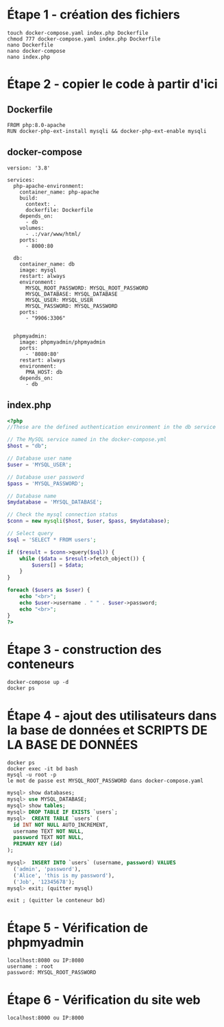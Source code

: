 # Étape 1 - création des fichiers

```shell
touch docker-compose.yaml index.php Dockerfile
chmod 777 docker-compose.yaml index.php Dockerfile
nano Dockerfile
nano docker-compose
nano index.php
```

# Étape 2 - copier le code à partir d'ici

## Dockerfile
```shell
FROM php:8.0-apache
RUN docker-php-ext-install mysqli && docker-php-ext-enable mysqli
```

## docker-compose

```shell
version: '3.8'

services:
  php-apache-environment:
    container_name: php-apache
    build:
      context: .
      dockerfile: Dockerfile
    depends_on:
      - db
    volumes:
      - .:/var/www/html/
    ports:
      - 8000:80

  db:
    container_name: db
    image: mysql
    restart: always
    environment:
      MYSQL_ROOT_PASSWORD: MYSQL_ROOT_PASSWORD
      MYSQL_DATABASE: MYSQL_DATABASE
      MYSQL_USER: MYSQL_USER
      MYSQL_PASSWORD: MYSQL_PASSWORD
    ports:
      - "9906:3306"


  phpmyadmin:
    image: phpmyadmin/phpmyadmin
    ports:
      - '8080:80'
    restart: always
    environment:
      PMA_HOST: db
    depends_on:
      - db
```
 
## index.php

```php
<?php
//These are the defined authentication environment in the db service

// The MySQL service named in the docker-compose.yml
$host = "db";

// Database user name
$user = 'MYSQL_USER';

// Database user password
$pass = 'MYSQL_PASSWORD';

// Database name
$mydatabase = 'MYSQL_DATABASE';

// Check the mysql connection status
$conn = new mysqli($host, $user, $pass, $mydatabase);

// Select query
$sql = 'SELECT * FROM users';

if ($result = $conn->query($sql)) {
    while ($data = $result->fetch_object()) {
        $users[] = $data;
    }
}

foreach ($users as $user) {
    echo "<br>";
    echo $user->username . " " . $user->password;
    echo "<br>";
}
?>
```

# Étape 3 - construction des conteneurs

```shell
docker-compose up -d
docker ps 
```
# Étape 4 - ajout des utilisateurs dans la base de données et SCRIPTS DE LA BASE DE DONNÉES

```shell
docker ps
docker exec -it bd bash
mysql -u root -p
le mot de passe est MYSQL_ROOT_PASSWORD dans docker-compose.yaml
```
```sql
mysql> show databases;
mysql> use MYSQL_DATABASE;
mysql> show tables;
mysql> DROP TABLE IF EXISTS `users`;
mysql>  CREATE TABLE `users` (
  id INT NOT NULL AUTO_INCREMENT,
  username TEXT NOT NULL,
  password TEXT NOT NULL,
  PRIMARY KEY (id)
);

mysql>  INSERT INTO `users` (username, password) VALUES
  ('admin', 'password'),
  ('Alice', 'this is my password'),
  ('Job', '12345678');
mysql> exit; (quitter mysql)
```
```shell
exit ; (quitter le conteneur bd)

```

# Étape 5 - Vérification de phpmyadmin
```shell
localhost:8080 ou IP:8080
username : root
password: MYSQL_ROOT_PASSWORD
```
 
# Étape 6 - Vérification du site web
```shell
localhost:8000 ou IP:8000
```
 
